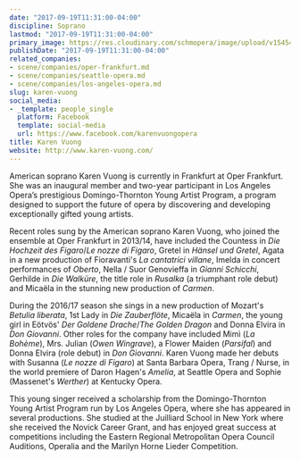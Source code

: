 ```yaml
---
date: "2017-09-19T11:31:00-04:00"
discipline: Soprano
lastmod: "2017-09-19T11:31:00-04:00"
primary_image: https://res.cloudinary.com/schmopera/image/upload/v1545409169/media/webhook-uploads/1505835032687/karen_voung_115.JPG.JPG
publishDate: "2017-09-19T11:31:00-04:00"
related_companies:
- scene/companies/oper-frankfurt.md
- scene/companies/seattle-opera.md
- scene/companies/los-angeles-opera.md
slug: karen-vuong
social_media:
- _template: people_single
  platform: Facebook
  template: social-media
  url: https://www.facebook.com/karenvuongopera
title: Karen Vuong
website: http://www.karen-vuong.com/
---
```


American soprano Karen Vuong is currently in Frankfurt at Oper Frankfurt. She was an inaugural member and two-year participant in Los Angeles Opera’s prestigious Domingo-Thornton Young Artist Program, a program designed to support the future of opera by discovering and developing  exceptionally gifted young artists. 

Recent roles sung by the American soprano Karen Vuong, who joined the ensemble at Oper Frankfurt in 2013/14, have included the Countess in *Die Hochzeit des Figaro*/*Le nozze di Figaro*, Gretel in *Hänsel und Gretel*, Agata in a new production of Fioravanti's *La cantatrici villane*, Imelda in concert performances of *Oberto*, Nella / Suor Genovieffa in *Gianni Schicchi*, Gerhilde in *Die Walküre*, the title role in *Rusalka* (a triumphant role debut) and Micaëla in the stunning new production of *Carmen*.

During the 2016/17 season she sings in a new production of Mozart's *Betulia liberata*, 1st Lady in *Die Zauberflöte*, Micaëla in *Carmen*, the young girl in Eötvös' *Der Goldene Drache*/*The Golden Dragon* and Donna Elvira in *Don Giovanni*.  Other roles for the company have included Mimì (*La Bohème*), Mrs. Julian (*Owen Wingrave*), a Flower Maiden (*Parsifal*)  and Donna Elvira (role debut) in *Don Giovanni*. Karen Vuong made her debuts with Susanna (*Le nozze di Figaro*) at Santa Barbara Opera, Trang / Nurse, in the world premiere of Daron Hagen's *Amelia*, at Seattle Opera and Sophie (Massenet's *Werther*) at Kentucky Opera. 

This young singer received a scholarship from the Domingo-Thornton Young Artist Program run by Los Angeles Opera, where she has appeared in several productions. She studied at the Juilliard School in New York where she received the Novick Career Grant, and has enjoyed great success at competitions including the Eastern Regional Metropolitan Opera Council Auditions, Operalia and the Marilyn Horne Lieder Competition.
